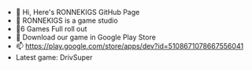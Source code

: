 - 👋 Hi, Here's RONNEKIGS GitHub Page
- 👀 RONNEKIGS is a game studio
- 🌱6 Games Full roll out
- 💞️ Download our game in Google Play Store
- 📫 https://play.google.com/store/apps/dev?id=5108671078667556041
- Latest game: DrivSuper

<!---
RONNEKIGS/RONNEKIGS is a ✨ special ✨ repository because its `README.md` (this file) appears on your GitHub profile.
You can click the Preview link to take a look at your changes.
--->
